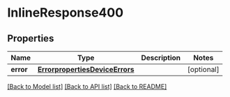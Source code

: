 # InlineResponse400

## Properties
Name | Type | Description | Notes
------------ | ------------- | ------------- | -------------
**error** | [**ErrorpropertiesDeviceErrors**](ErrorpropertiesDeviceErrors.md) |  | [optional] 

[[Back to Model list]](../README.md#documentation-for-models) [[Back to API list]](../README.md#documentation-for-api-endpoints) [[Back to README]](../README.md)

